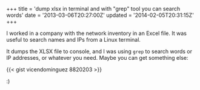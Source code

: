 +++
title = 'dump xlsx in terminal and with "grep" tool  you can search words'
date = '2013-03-06T20:27:00Z'
updated = '2014-02-05T20:31:15Z'
+++

I worked in a company with the network inventory in an Excel file. It was useful to search names and IPs from a Linux terminal.

It dumps the XLSX file to console, and I was using `grep` to search words or IP addresses, or whatever you need. Maybe you can get something else:

{{< gist vicendominguez 8820203 >}}

:)
